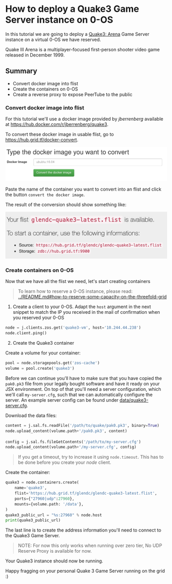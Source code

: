 # How to deploy a Quake3 Game Server instance on 0-OS

In this tutorial we are going to deploy a [Quake3: Arena](https://en.wikipedia.org/wiki/Quake_III_Arena) Game Server instance on a virtual 0-OS we have reserved.

Quake III Arena is a multiplayer-focused first-person shooter video game released in December 1999.

## Summary

- Convert docker image into flist
- Create the containers on 0-OS
- Create a reverse proxy to expose PeerTube to the public

### Convert docker image into flist

For this tutorial we'll use a docker image provided by _jberrenberg_ available at <https://hub.docker.com/r/jberrenberg/quake3>.

To convert these docker image in usable flist, go to https://hub.grid.tf/docker-convert.

![tfhub docker convertion](images/hub-convert.png)

Paste the name of the container you want to convert into an flist and click the button `convert the docker image`.

The result of the conversion should show something like:

![flist converted](images/quake3-flist-created.png)

### Create containers on 0-OS

Now that we have all the flist we need, let's start creating containers

> To learn how to reserve a 0-OS instance, please read:
> [../README.md#how-to-reserve-some-capacity-on-the-threefold-grid](../README.md#how-to-reserve-some-capacity-on-the-threefold-grid)

1. Create a client to your 0-OS. Adapt the `host` argument in the next snippet to match the IP you received in the mail of confirmation when you reserved your 0-OS

```python
node = j.clients.zos.get('quake3-vm', host='10.244.44.238')
node.client.ping()
```

2. Create the Quake3 container

Create a volume for your container:
```python
pool = node.storagepools.get('zos-cache')
volume = pool.create('quake3')
```

Before we can continue you'll have to make sure that you have
copied the `pak0.pk3` file from your legally bought software
and have it ready on your JSX environment. On top of that you'll
need a server configuration, which we'll call `my-server.cfg`,
such that we can automatically configure the server.
An example server config can be found under [data/quake3-server.cfg](data/quake3-server.cfg).

Download the data files:
```python
content = j.sal.fs.readFile('/path/to/quake/pak0.pk3', binary=True)
node.upload_content(volume.path+'/pak0.pk3', content)

config = j.sal.fs.fileGetContents('/path/to/my-server.cfg')
node.upload_content(volume.path+'/my-server.cfg', config)
```

> If you get a timeout, try to increase it using `node.timeout`. This has to be done before you create your _node_ client.

Create the container:
```python
quake3 = node.containers.create(
    name='quake3',
    flist='https://hub.grid.tf/glendc/glendc-quake3-latest.flist',
    ports={"27960|udp":27960},
    mounts={volume.path: '/data'},
)
quake3_public_url = "%s:27960" % node.host
print(quake3_public_url)
```

The last line is to create the address information you'll need to connect to the Quake3 Game Server.

> NOTE: For now this only works when running over zero tier,
>       No UDP Reserve Proxy is available for now.

Your Quake3 instance should now be running.

Happy fragging on your personal Quake 3 Game Server running on the grid :)
